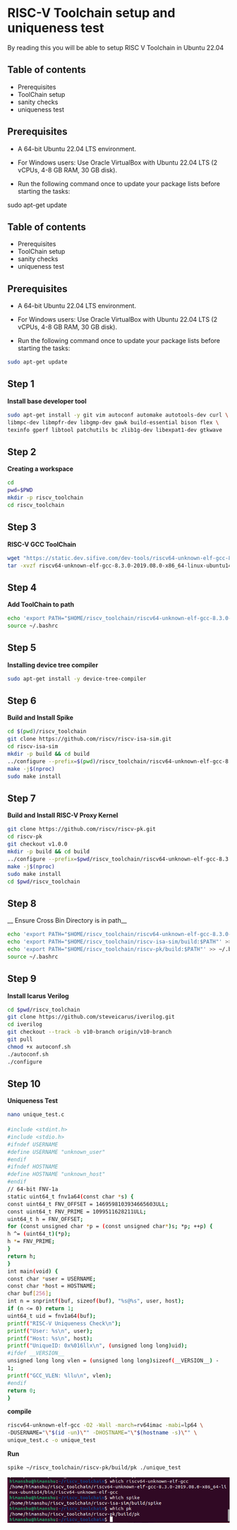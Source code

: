 
# RISC-V Toolchain setup and uniqueness test

By reading this you will be able to setup RISC V Toolchain in Ubuntu 22.04



## Table of contents

 - Prerequisites
 - ToolChain setup 
 - sanity checks
 - uniqueness test
## Prerequisites
 - A 64-bit Ubuntu 22.04     LTS environment.

 - For Windows users: Use Oracle VirtualBox with Ubuntu 22.04 LTS (2 vCPUs, 4-8 GB RAM, 30 GB disk).

 - Run the following command once to update your package lists before starting the tasks:
 
sudo apt-get update

## Table of contents

 - Prerequisites
 - ToolChain setup 
 - sanity checks
 - uniqueness test
## Prerequisites
 - A 64-bit Ubuntu 22.04     LTS environment.

 - For Windows users: Use Oracle VirtualBox with Ubuntu 22.04 LTS (2 vCPUs, 4-8 GB RAM, 30 GB disk).

 - Run the following command once to update your package lists before starting the tasks:
 ```bash
sudo apt-get update
```
## Step 1
__Install base developer tool__
```bash
sudo apt-get install -y git vim autoconf automake autotools-dev curl \
libmpc-dev libmpfr-dev libgmp-dev gawk build-essential bison flex \
texinfo gperf libtool patchutils bc zlib1g-dev libexpat1-dev gtkwave
```
## Step 2
__Creating a workspace__
```bash
cd
pwd=$PWD
mkdir -p riscv_toolchain
cd riscv_toolchain
```
## Step 3
__RISC-V GCC ToolChain__
```bash
wget "https://static.dev.sifive.com/dev-tools/riscv64-unknown-elf-gcc-8.3.0-2019.08.0-x86_64-linux-ubuntu14.tar.gz"
tar -xvzf riscv64-unknown-elf-gcc-8.3.0-2019.08.0-x86_64-linux-ubuntu14.tar.gz
```
## Step 4
__Add ToolChain to path__
```bash
echo 'export PATH="$HOME/riscv_toolchain/riscv64-unknown-elf-gcc-8.3.0-2019.08.0-x86_64-linux-ubuntu14/bin:$PATH"' >> ~/.bashrc
source ~/.bashrc
```
## Step 5
__Installing device tree compiler__
```bash
sudo apt-get install -y device-tree-compiler
```
## Step 6
__Build and Install Spike__
```bash
cd $(pwd)/riscv_toolchain
git clone https://github.com/riscv/riscv-isa-sim.git
cd riscv-isa-sim
mkdir -p build && cd build
../configure --prefix=$(pwd)/riscv_toolchain/riscv64-unknown-elf-gcc-8.3.0-2019.08.0-x86_64-linux-ubuntu14
make -j$(nproc)
sudo make install
```
## Step 7
__Build and Install RISC-V Proxy Kernel__
```bash
git clone https://github.com/riscv/riscv-pk.git
cd riscv-pk
git checkout v1.0.0 
mkdir -p build && cd build
../configure --prefix=$pwd/riscv_toolchain/riscv64-unknown-elf-gcc-8.3.0-2019.08.0-x86_64-linux-ubuntu14 --host=riscv64-unknown-elf
make -j$(nproc)
sudo make install
cd $pwd/riscv_toolchain
```
## Step 8
__ Ensure Cross Bin Directory is in path__
```bash
echo 'export PATH="$HOME/riscv_toolchain/riscv64-unknown-elf-gcc-8.3.0-2019.08.0-x86_64-linux-ubuntu14/bin:$PATH"' >> ~/.bashrc
echo 'export PATH="$HOME/riscv_toolchain/riscv-isa-sim/build:$PATH"' >> ~/.bashrc
echo 'export PATH="$HOME/riscv_toolchain/riscv-pk/build:$PATH"' >> ~/.bashrc
source ~/.bashrc
```
## Step 9
__Install Icarus Verilog__
```bash
cd $pwd/riscv_toolchain
git clone https://github.com/steveicarus/iverilog.git
cd iverilog
git checkout --track -b v10-branch origin/v10-branch
git pull
chmod +x autoconf.sh
./autoconf.sh
./configure
```
## Step 10
__Uniqueness Test__
```bash
nano unique_test.c

#include <stdint.h>
#include <stdio.h>
#ifndef USERNAME
#define USERNAME "unknown_user"
#endif
#ifndef HOSTNAME
#define HOSTNAME "unknown_host"
#endif
// 64-bit FNV-1a
static uint64_t fnv1a64(const char *s) {
const uint64_t FNV_OFFSET = 1469598103934665603ULL;
const uint64_t FNV_PRIME = 1099511628211ULL;
uint64_t h = FNV_OFFSET;
for (const unsigned char *p = (const unsigned char*)s; *p; ++p) {
h ^= (uint64_t)(*p);
h *= FNV_PRIME;
}
return h;
}
int main(void) {
const char *user = USERNAME;
const char *host = HOSTNAME;
char buf[256];
int n = snprintf(buf, sizeof(buf), "%s@%s", user, host);
if (n <= 0) return 1;
uint64_t uid = fnv1a64(buf);
printf("RISC-V Uniqueness Check\n");
printf("User: %s\n", user);
printf("Host: %s\n", host);
printf("UniqueID: 0x%016llx\n", (unsigned long long)uid);
#ifdef __VERSION__
unsigned long long vlen = (unsigned long long)sizeof(__VERSION__) -
1;
printf("GCC_VLEN: %llu\n", vlen);
#endif
return 0;
}
```
__compile__
```bash
riscv64-unknown-elf-gcc -O2 -Wall -march=rv64imac -mabi=lp64 \
-DUSERNAME="\"$(id -un)\"" -DHOSTNAME="\"$(hostname -s)\"" \
unique_test.c -o unique_test
```
__Run__
```bash
spike ~/riscv_toolchain/riscv-pk/build/pk ./unique_test
```
![1](IMG-20250802-WA0003.jpg)
